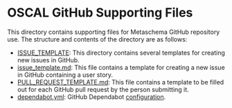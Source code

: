 # OSCAL GitHub Supporting Files

This directory contains supporting files for Metaschema GitHub repository use. The structure and contents of the directory are as follows:

- [ISSUE_TEMPLATE](ISSUE_TEMPLATE): This directory contains several templates for creating new issues in GitHub.
- [issue_template.md](issue_template.md): This file contains a template for creating a new issue in GitHub containing a user story.
- [PULL_REQUEST_TEMPLATE.md](issue_template.md): This file contains a template to be filled out for each GitHub pull request by the person submitting it.
- [dependabot.yml](dependabot.yml): GitHub Dependabot [configuration](https://docs.github.com/en/code-security/dependabot/dependabot-version-updates).
